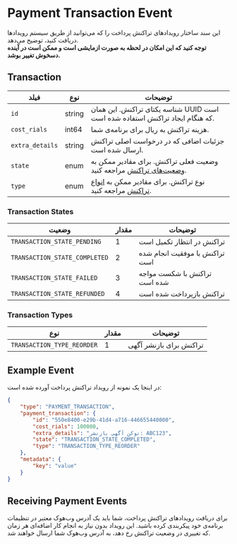 # Payment Transaction Event

این سند ساختار رویدادهای تراکنش پرداخت را که می‌توانید از طریق سیستم رویدادها دریافت کنید، توضیح می‌دهد.
<br>
**توجه کنید که این امکان در لحظه به صورت ازمایشی است و ممکن است در آینده دسخوش تغییر بوشد.**

## Transaction

| فیلد            | نوع    | توضیحات                                                                                     |
|-----------------|--------|---------------------------------------------------------------------------------------------|
| `id`            | string | شناسه یکتای تراکنش. این همان UUID است که هنگام ایجاد تراکنش استفاده شده است.                |
| `cost_rials`    | int64  | هزینه تراکنش به ریال برای برنامه‌ی شما.                                                     |
| `extra_details` | string | جزئیات اضافی که در درخواست اصلی تراکنش ارسال شده است.                                       |
| `state`         | enum   | وضعیت فعلی تراکنش. برای مقادیر ممکن به [وضعیت‌های تراکنش](#transaction-states) مراجعه کنید. |
| `type`          | enum   | نوع تراکنش. برای مقادیر ممکن به [انواع تراکنش](#transaction-types) مراجعه کنید.             |

### Transaction States

| وضعیت                         | مقدار | توضیحات                        |
|-------------------------------|-------|--------------------------------|
| `TRANSACTION_STATE_PENDING`   | 1     | تراکنش در انتظار تکمیل است     |
| `TRANSACTION_STATE_COMPLETED` | 2     | تراکنش با موفقیت انجام شده است |
| `TRANSACTION_STATE_FAILED`    | 3     | تراکنش با شکست مواجه شده است   |
| `TRANSACTION_STATE_REFUNDED`  | 4     | تراکنش بازپرداخت شده است       |

### Transaction Types

| نوع                        | مقدار | توضیحات                 |
|----------------------------|-------|-------------------------|
| `TRANSACTION_TYPE_REORDER` | 1     | تراکنش برای بازنشر آگهی |

## Example Event

در اینجا یک نمونه از رویداد تراکنش پرداخت آورده شده است:

```json
{
    "type": "PAYMENT_TRANSACTION",
    "payment_transaction": {
        "id": "550e8400-e29b-41d4-a716-446655440000",
        "cost_rials": 100000,
        "extra_details": "توکن آگهی بازنشر: ABC123",
        "state": "TRANSACTION_STATE_COMPLETED",
        "type": "TRANSACTION_TYPE_REORDER"
    },
    "metadata": {
        "key": "value"
    }
}
```

## Receiving Payment Events

برای دریافت رویدادهای تراکنش پرداخت، شما باید یک آدرس وب‌هوک معتبر در تنظیمات برنامه‌ی خود پیکربندی کرده باشید. 
این رویداد بدون نیاز به انجام کار اضافه‌ای هر زمان که تغییری در وضعیت تراکنش رخ دهد، به آدرس وب‌هوک شما ارسال خواهند شد.

